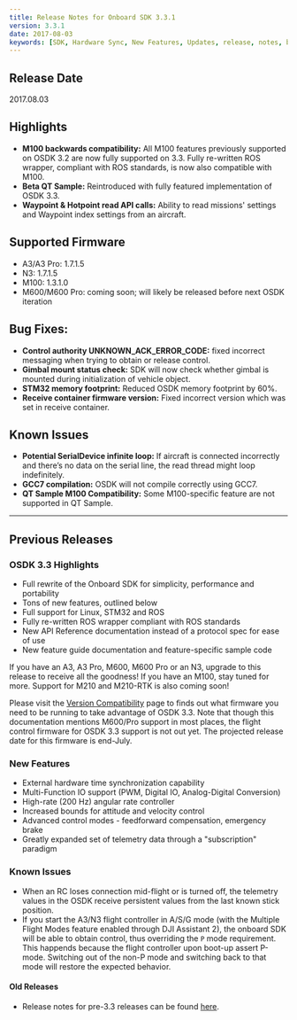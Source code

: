 ```yaml
---
title: Release Notes for Onboard SDK 3.3.1
version: 3.3.1
date: 2017-08-03
keywords: [SDK, Hardware Sync, New Features, Updates, release, notes, bugs, M100, Qt]
---
```


## Release Date

2017.08.03

## Highlights

- **M100 backwards compatibility:** All M100 features previously supported on OSDK 3.2 are now fully supported on 3.3. Fully re-written ROS wrapper, compliant with ROS standards, is now also compatible with M100.
- **Beta QT Sample:** Reintroduced with fully featured implementation of OSDK 3.3.
- **Waypoint & Hotpoint read API calls:** Ability to read missions' settings and Waypoint index settings from an aircraft.

## Supported Firmware
- A3/A3 Pro: 1.7.1.5
- N3: 1.7.1.5
- M100: 1.3.1.0
- M600/M600 Pro: coming soon; will likely be released before next OSDK iteration

## Bug Fixes:
- **Control authority UNKNOWN_ACK_ERROR_CODE:** fixed incorrect messaging when trying to obtain or release control.
- **Gimbal mount status check:** SDK will now check whether gimbal is mounted during initialization of vehicle object.
- **STM32 memory footprint:** Reduced OSDK memory footprint by 60%.
- **Receive container firmware version:** Fixed incorrect version which was set in receive container.

## Known Issues
- **Potential SerialDevice infinite loop:** If aircraft is connected incorrectly and there’s no data on the serial line, the read thread might loop indefinitely.
- **GCC7 compilation:** OSDK will not compile correctly using GCC7.
- **QT Sample M100 Compatibility:** Some M100-specific feature are not supported in QT Sample.

<hr>

<p style="page-break-after:always;"></p>

## Previous Releases

### OSDK 3.3 Highlights

- Full rewrite of the Onboard SDK for simplicity, performance and portability
- Tons of new features, outlined below
- Full support for Linux, STM32 and ROS
- Fully re-written ROS wrapper compliant with ROS standards
- New API Reference documentation instead of a protocol spec for ease of use
- New feature guide documentation and feature-specific sample code

If you have an A3, A3 Pro, M600, M600 Pro or an N3, upgrade to this release to receive all the goodness! If you have an M100, stay tuned for more. Support for M210 and M210-RTK is also coming soon!

Please visit the [Version Compatibility](../appendix/versioning.html) page to finds out what firmware you need to be running to take advantage of OSDK 3.3. Note that though this documentation mentions M600/Pro support in most places, the flight control firmware for OSDK 3.3 support is not out yet. The projected release date for this firmware is end-July.

### New Features

- External hardware time synchronization capability
- Multi-Function IO support (PWM, Digital IO, Analog-Digital Conversion)
- High-rate (200 Hz) angular rate controller
- Increased bounds for attitude and velocity control
- Advanced control modes - feedforward compensation, emergency brake
- Greatly expanded set of telemetry data through a "subscription" paradigm

### Known Issues

- When an RC loses connection mid-flight or is turned off, the telemetry values in the OSDK receive persistent values from the last known stick position.
- If you start the A3/N3 flight controller in A/S/G mode (with the Multiple Flight Modes feature enabled through DJI Assistant 2), the onboard SDK will be able to obtain control, thus overriding the `P` mode requirement. This happends because the flight controller upon boot-up assert P-mode. Switching out of the non-P mode and switching back to that mode will restore the expected behavior.

#### Old Releases

- Release notes for pre-3.3 releases can be found [here](../M100-Docs/old-release-notes.html).